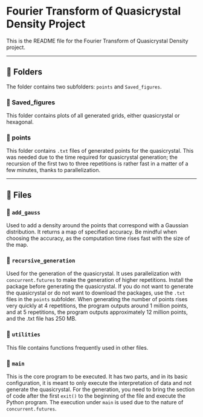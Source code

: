 
# Fourier Transform of Quasicrystal Density Project

This is the README file for the Fourier Transform of Quasicrystal Density project.

---

## 📁 Folders

The folder contains two subfolders: `points` and `Saved_figures`.

### 🔹 Saved_figures

This folder contains plots of all generated grids, either quasicrystal or hexagonal.

### 🔹 points

This folder contains `.txt` files of generated points for the quasicrystal. This was needed due to the time required for quasicrystal generation; the recursion of the first two to three repetitions is rather fast in a matter of a few minutes, thanks to parallelization.

---

## 📄 Files

### 🔸 `add_gauss`

Used to add a density around the points that correspond with a Gaussian distribution. It returns a map of specified accuracy. Be mindful when choosing the accuracy, as the computation time rises fast with the size of the map.

### 🔸 `recursive_generation`

Used for the generation of the quasicrystal. It uses parallelization with `concurrent.futures` to make the generation of higher repetitions. Install the package before generating the quasicrystal. If you do not want to generate the quasicrystal or do not want to download the packages, use the `.txt` files in the `points` subfolder. When generating the number of points rises very quickly at 4 repetitions, the program outputs around 1 million points, and at 5 repetitions, the program outputs approximately 12 million points, and the .txt file has 250 MB.

### 🔸 `utilities`

This file contains functions frequently used in other files. 

### 🔸 `main`

This is the core program to be executed. It has two parts, and in its basic configuration, it is meant to only execute the interpretation of data and not generate the quasicrystal. For the generation, you need to bring the section of code after the first `exit()` to the beginning of the file and execute the Python program. The execution under `main` is used due to the nature of `concurrent.futures`.

